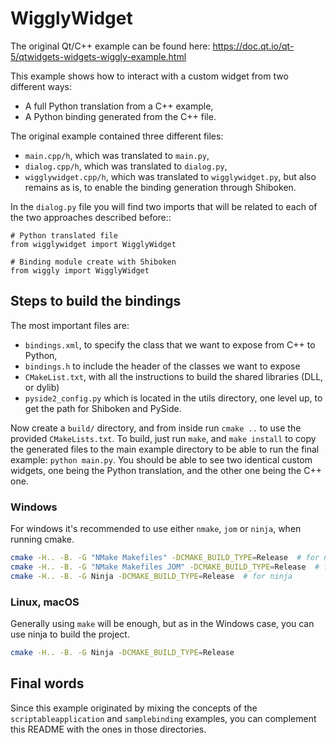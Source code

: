 # WigglyWidget

The original Qt/C++ example can be found here:
https://doc.qt.io/qt-5/qtwidgets-widgets-wiggly-example.html

This example shows how to interact with a custom widget from two
different ways:

 * A full Python translation from a C++ example,
 * A Python binding generated from the C++ file.


The original example contained three different files:
 * `main.cpp/h`, which was translated to `main.py`,
 * `dialog.cpp/h`, which was translated to `dialog.py`,
 * `wigglywidget.cpp/h`, which was translated to `wigglywidget.py`,
   but also remains as is, to enable the binding generation through
   Shiboken.

In the `dialog.py` file you will find two imports that will be related
to each of the two approaches described before::


    # Python translated file
    from wigglywidget import WigglyWidget

    # Binding module create with Shiboken
    from wiggly import WigglyWidget


## Steps to build the bindings

The most important files are:
 * `bindings.xml`, to specify the class that we want to expose from C++
   to Python,
 * `bindings.h` to include the header of the classes we want to expose
 * `CMakeList.txt`, with all the instructions to build the shared libraries
   (DLL, or dylib)
 * `pyside2_config.py` which is located in the utils directory, one level
   up, to get the path for Shiboken and PySide.

Now create a `build/` directory, and from inside run `cmake ..` to use
the provided `CMakeLists.txt`.
To build, just run `make`, and `make install` to copy the generated files
to the main example directory to be able to run the final example:
`python main.py`.
You should be able to see two identical custom widgets, one being the
Python translation, and the other one being the C++ one.

### Windows

For windows it's recommended to use either `nmake`, `jom` or `ninja`,
when running cmake.

```bash
cmake -H.. -B. -G "NMake Makefiles" -DCMAKE_BUILD_TYPE=Release  # for nmake
cmake -H.. -B. -G "NMake Makefiles JOM" -DCMAKE_BUILD_TYPE=Release  # for jom
cmake -H.. -B. -G Ninja -DCMAKE_BUILD_TYPE=Release  # for ninja
```

### Linux, macOS

Generally using `make` will be enough, but as in the Windows case, you can use
ninja to build the project.

```bash
cmake -H.. -B. -G Ninja -DCMAKE_BUILD_TYPE=Release
```

## Final words

Since this example originated by mixing the concepts of the `scriptableapplication`
and `samplebinding` examples, you can complement this README with the ones in
those directories.
